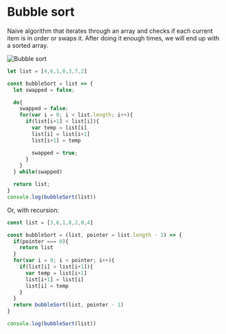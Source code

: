# Bubble sort

Naive algorithm that iterates through an array and checks if each current item is in order or swaps it. After doing it enough times, we will end up with a sorted array.

![Bubble sort](https://upload.wikimedia.org/wikipedia/commons/0/06/Bubble-sort.gif)

```javascript
let list = [4,6,1,0,3,7,2]

const bubbleSort = list => {
  let swapped = false;

  do{
    swapped = false;
    for(var i = 0; i < list.length; i++){
      if(list[i+1] < list[i]){
        var temp = list[i]
        list[i] = list[i+1]
        list[i+1] = temp

        swapped = true;
      }
    }
  } while(swapped)

  return list;
}
console.log(bubbleSort(list))
```

Or, with recursion:

```javascript
const list = [3,6,1,8,2,0,4]

const bubbleSort = (list, pointer = list.length - 1) => {
  if(pointer === 0){
    return list
  }
  for(var i = 0; i < pointer; i++){
    if(list[i] > list[i+1]){
      var temp = list[i+1]
      list[i+1] = list[i]
      list[i] = temp
    }
  }
  return bubbleSort(list, pointer - 1)
}

console.log(bubbleSort(list))
```

